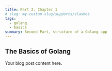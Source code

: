 ```yaml
---
title: Part 2, Chapter 1
# slug: my-custom-slug/supports/slashes
tags:
  - golang
  - basics
summary: Second Part, structure of a Golang app
---
```


## The Basics of Golang

Your blog post content here.
